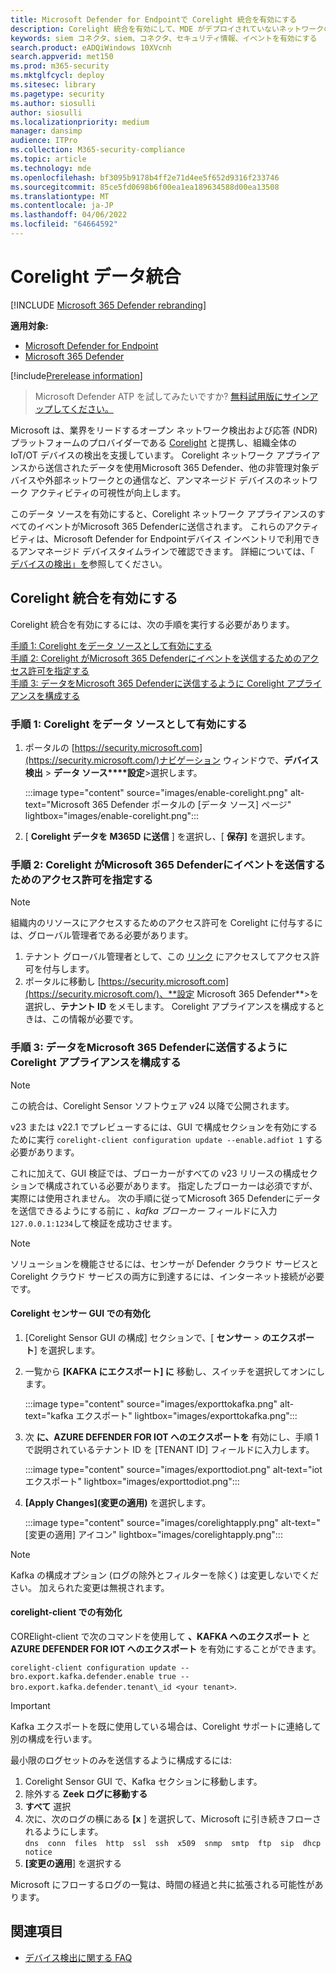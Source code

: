```yaml
---
title: Microsoft Defender for Endpointで Corelight 統合を有効にする
description: Corelight 統合を有効にして、MDE がデプロイされていないネットワークの領域で IoT/OT デバイスに焦点を当てた可視性を得る
keywords: siem コネクタ、siem、コネクタ、セキュリティ情報、イベントを有効にする
search.product: eADQiWindows 10XVcnh
search.appverid: met150
ms.prod: m365-security
ms.mktglfcycl: deploy
ms.sitesec: library
ms.pagetype: security
ms.author: siosulli
author: siosulli
ms.localizationpriority: medium
manager: dansimp
audience: ITPro
ms.collection: M365-security-compliance
ms.topic: article
ms.technology: mde
ms.openlocfilehash: bf3095b9178b4ff2e71d4ee5f652d9316f233746
ms.sourcegitcommit: 85ce5fd0698b6f00ea1ea189634588d00ea13508
ms.translationtype: MT
ms.contentlocale: ja-JP
ms.lasthandoff: 04/06/2022
ms.locfileid: "64664592"
---
```

# <a name="enable-corelight-data-integration"></a>Corelight データ統合

[!INCLUDE [Microsoft 365 Defender rebranding](../../includes/microsoft-defender.md)]

**適用対象:**

- [Microsoft Defender for Endpoint](https://go.microsoft.com/fwlink/?linkid=2154037)
- [Microsoft 365 Defender](https://go.microsoft.com/fwlink/?linkid=2118804)

[!include[Prerelease information](../../includes/prerelease.md)]

> Microsoft Defender ATP を試してみたいですか? [無料試用版にサインアップしてください。](https://signup.microsoft.com/create-account/signup?products=7f379fee-c4f9-4278-b0a1-e4c8c2fcdf7e&ru=https://aka.ms/MDEp2OpenTrial?ocid=docs-wdatp-enablesiem-abovefoldlink)

Microsoft は、業界をリードするオープン ネットワーク検出および応答 (NDR) プラットフォームのプロバイダーである [Corelight](https://corelight.com/integrations/iot-security) と提携し、組織全体の IoT/OT デバイスの検出を支援しています。 Corelight ネットワーク アプライアンスから送信されたデータを使用Microsoft 365 Defender、他の非管理対象デバイスや外部ネットワークとの通信など、アンマネージド デバイスのネットワーク アクティビティの可視性が向上します。

このデータ ソースを有効にすると、Corelight ネットワーク アプライアンスのすべてのイベントがMicrosoft 365 Defenderに送信されます。 これらのアクティビティは、Microsoft Defender for Endpointデバイス インベントリで利用できるアンマネージド デバイスタイムラインで確認できます。 詳細については、「 [デバイスの検出」を](device-discovery.md)参照してください。

## <a name="enabling-the-corelight-integration"></a>Corelight 統合を有効にする

Corelight 統合を有効にするには、次の手順を実行する必要があります。

[手順 1: Corelight をデータ ソースとして有効にする](#step-1-turn-on-corelight-as-a-data-source)<br>
[手順 2: Corelight がMicrosoft 365 Defenderにイベントを送信するためのアクセス許可を指定する](#step-2-provide-permission-for-corelight-to-send-events-to-microsoft-365-defender)<br>
[手順 3: データをMicrosoft 365 Defenderに送信するように Corelight アプライアンスを構成する](#step-3-configure-your-corelight-appliance-to-send-data-to-microsoft-365-defender)

### <a name="step-1-turn-on-corelight-as-a-data-source"></a>手順 1: Corelight をデータ ソースとして有効にする

1. ポータルの [https://security.microsoft.com](https://security.microsoft.com/)ナビゲーション ウィンドウで、**デバイス検出** \> **データ ソース****設定**\>選択します。

   :::image type="content" source="images/enable-corelight.png" alt-text="Microsoft 365 Defender ポータルの [データ ソース] ページ" lightbox="images/enable-corelight.png":::

2. [ **Corelight データを M365D に送信** ] を選択し、[ **保存]** を選択します。

### <a name="step-2-provide-permission-for-corelight-to-send-events-to-microsoft-365-defender"></a>手順 2: Corelight がMicrosoft 365 Defenderにイベントを送信するためのアクセス許可を指定する

> [!NOTE]
> 組織内のリソースにアクセスするためのアクセス許可を Corelight に付与するには、グローバル管理者である必要があります。

1. テナント グローバル管理者として、この [リンク](<https://login.microsoftonline.com/common/oauth2/authorize?prompt=consent&client_id=d8be544e-9d1a-4825-a5cb-fb447457f692&response_type=code&sso_reload=true>) にアクセスしてアクセス許可を付与します。
2. ポータルに移動し [https://security.microsoft.com](https://security.microsoft.com/)、**設定 Microsoft 365 Defender**\>を選択し、**テナント ID** をメモします。 Corelight アプライアンスを構成するときは、この情報が必要です。

### <a name="step-3-configure-your-corelight-appliance-to-send-data-to-microsoft-365-defender"></a>手順 3: データをMicrosoft 365 Defenderに送信するように Corelight アプライアンスを構成する

> [!NOTE]
>  この統合は、Corelight Sensor ソフトウェア v24 以降で公開されます。 

v23 または v22.1 でプレビューするには、GUI で構成セクションを有効にするために実行 `corelight-client configuration update --enable.adfiot 1` する必要があります。

これに加えて、GUI 検証では、ブローカーがすべての v23 リリースの構成セクションで構成されている必要があります。  指定したブローカーは必須ですが、実際には使用されません。 次の手順に従ってMicrosoft 365 Defenderにデータを送信できるようにする前に _、kafka ブローカー_ フィールドに入力`127.0.0.1:1234`して検証を成功させます。

> [!NOTE]
> ソリューションを機能させるには、センサーが Defender クラウド サービスと Corelight クラウド サービスの両方に到達するには、インターネット接続が必要です。

#### <a name="enabling-in-the-corelight-sensor-gui"></a>Corelight センサー GUI での有効化

1. [Corelight Sensor GUI の構成] セクションで、[ **センサー** \> **のエクスポート**] を選択します。
2. 一覧から **[KAFKA にエクスポート] に** 移動し、スイッチを選択してオンにします。

   :::image type="content" source="images/exporttokafka.png" alt-text="kafka エクスポート" lightbox="images/exporttokafka.png":::

3. 次 **に、AZURE DEFENDER FOR IOT へのエクスポートを** 有効にし、手順 1 で説明されているテナント ID を [TENANT ID] フィールドに入力します。

   :::image type="content" source="images/exporttodiot.png" alt-text="iot エクスポート" lightbox="images/exporttodiot.png":::

4. **[Apply Changes]\(変更の適用\)** を選択します。

   :::image type="content" source="images/corelightapply.png" alt-text="[変更の適用] アイコン" lightbox="images/corelightapply.png":::

> [!NOTE]
> Kafka の構成オプション (ログの除外とフィルターを除く) は変更しないでください。 加えられた変更は無視されます。

#### <a name="enabling-in-the-corelight-client"></a>corelight-client での有効化

CORElight-client で次のコマンドを使用して **、KAFKA へのエクスポート** と **AZURE DEFENDER FOR IOT へのエクスポート** を有効にすることができます。

`corelight-client configuration update --bro.export.kafka.defender.enable true --bro.export.kafka.defender.tenant\_id <your tenant>`.

> [!IMPORTANT]
> Kafka エクスポートを既に使用している場合は、Corelight サポートに連絡して別の構成を行います。

最小限のログセットのみを送信するように構成するには:

1. Corelight Sensor GUI で、Kafka セクションに移動します。
2. 除外する **Zeek ログに移動する**
3. **すべて** 選択
4. 次に、次のログの横にある **[x** ] を選択して、Microsoft に引き続きフローされるようにします。  
    `dns  conn  files  http  ssl  ssh  x509  snmp  smtp  ftp  sip  dhcp  notice`
5. **[変更の適用**] を選択する

Microsoft にフローするログの一覧は、時間の経過と共に拡張される可能性があります。

## <a name="see-also"></a>関連項目

- [デバイス検出に関する FAQ](device-discovery-faq.md)
